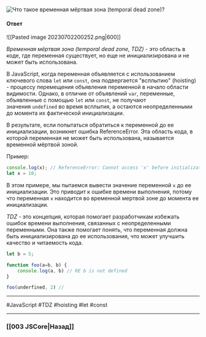 ![Что такое временная мёртвая зона (temporal dead zone)?](https://youtu.be/IooJ3P2VUYs?t=478)

#### Ответ

![[Pasted image 20230702200252.png|600]]

*Временная мёртвая зона (temporal dead zone, TDZ)* - это область в коде, где переменная существует, но еще не инициализирована и не может быть использована.

В JavaScript, когда переменная объявляется с использованием ключевого слова `let` или `const`, она подвергается "всплытию" (hoisting) - процессу перемещения объявления переменной в начало области видимости. Однако, в отличие от объявлений `var`, переменные, объявленные с помощью `let` или `const`, не получают значения `undefined` во время всплытия, а остаются неопределенными до момента их фактической инициализации.

В результате, если попытаться обратиться к переменной до ее инициализации, возникнет ошибка ReferenceError. Эта область кода, в которой переменная не может быть использована, называется временной мёртвой зоной.

Пример:

```javascript
console.log(x); // ReferenceError: Cannot access 'x' before initialization
let x = 10;
```

В этом примере, мы пытаемся вывести значение переменной `x` до ее инициализации. Это приводит к ошибке времени выполнения, потому что переменная `x` находится во временной мертвой зоне до момента ее инициализации.

*TDZ* - это концепция, которая помогает разработчикам избежать ошибок времени выполнения, связанных с неопределенными переменными. Она также помогает понять, что переменная должна быть инициализирована до ее использования, что может улучшить качество и читаемость кода.

```javascript
let b = 5;

function foo(a=b, b) {
	console.log(a, b) // RE b is not defined
}

foo(underfined, 2) //

```

___
 #JavaScript #TDZ #hoisting #let #const 

___

### [[003 JSCore|Назад]]